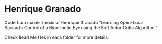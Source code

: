 # Henrique Granado
Code from master thesis of Henrique Granado "Learning Open-Loop Saccadic Control of a Biomimetic Eye using the Soft Actor-Critic Algorithm."

Check Read Me files in each folder for more details.
